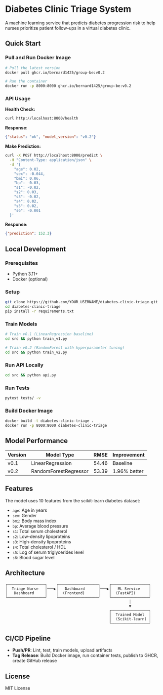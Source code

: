 # Diabetes Clinic Triage System

A machine learning service that predicts diabetes progression risk to help nurses prioritize patient follow-ups in a virtual diabetes clinic.

## Quick Start

### Pull and Run Docker Image

```bash
# Pull the latest version
docker pull ghcr.io/bernard1425/group-be:v0.2

# Run the container
docker run -p 8000:8000 ghcr.io/bernard1425/group-be:v0.2
```

### API Usage

**Health Check:**
```bash
curl http://localhost:8000/health
```

**Response:**
```json
{"status": "ok", "model_version": "v0.2"}
```

**Make Prediction:**
```bash
curl -X POST http://localhost:8000/predict \
  -H "Content-Type: application/json" \
  -d '{
    "age": 0.02,
    "sex": -0.044,
    "bmi": 0.06,
    "bp": -0.03,
    "s1": -0.02,
    "s2": 0.03,
    "s3": -0.02,
    "s4": 0.02,
    "s5": 0.02,
    "s6": -0.001
  }'
```

**Response:**
```json
{"prediction": 152.3}
```

## Local Development

### Prerequisites
- Python 3.11+
- Docker (optional)

### Setup
```bash
git clone https://github.com/YOUR_USERNAME/diabetes-clinic-triage.git
cd diabetes-clinic-triage
pip install -r requirements.txt
```

### Train Models
```bash
# Train v0.1 (LinearRegression baseline)
cd src && python train_v1.py

# Train v0.2 (RandomForest with hyperparameter tuning)
cd src && python train_v2.py
```

### Run API Locally
```bash
cd src && python api.py
```

### Run Tests
```bash
pytest tests/ -v
```

### Build Docker Image
```bash
docker build -t diabetes-clinic-triage .
docker run -p 8000:8000 diabetes-clinic-triage
```

## Model Performance

| Version | Model Type | RMSE | Improvement |
|---------|------------|------|-------------|
| v0.1 | LinearRegression | 54.46 | Baseline |
| v0.2 | RandomForestRegressor | 53.39 | 1.96% better |

## Features

The model uses 10 features from the scikit-learn diabetes dataset:
- `age`: Age in years
- `sex`: Gender 
- `bmi`: Body mass index
- `bp`: Average blood pressure
- `s1`: Total serum cholesterol
- `s2`: Low-density lipoproteins
- `s3`: High-density lipoproteins
- `s4`: Total cholesterol / HDL
- `s5`: Log of serum triglycerides level
- `s6`: Blood sugar level

## Architecture

```
┌─────────────────┐    ┌──────────────────┐    ┌─────────────────┐
│  Triage Nurse   │───▶│   Dashboard      │───▶│   ML Service    │
│   Dashboard     │    │  (Frontend)      │    │  (FastAPI)      │
└─────────────────┘    └──────────────────┘    └─────────────────┘
                                                        │
                                                        ▼
                                               ┌─────────────────┐
                                               │  Trained Model  │
                                               │  (Scikit-learn) │
                                               └─────────────────┘
```

## CI/CD Pipeline

- **Push/PR**: Lint, test, train models, upload artifacts
- **Tag Release**: Build Docker image, run container tests, publish to GHCR, create GitHub release

## License

MIT License